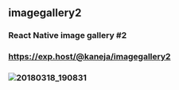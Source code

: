 ## imagegallery2
### React Native image gallery #2
### https://exp.host/@kaneja/imagegallery2 
### ![20180318_190831](https://user-images.githubusercontent.com/10791045/37572758-2c501cbc-2ae6-11e8-812e-9f0ff90671a6.GIF)
